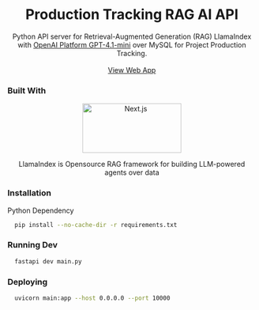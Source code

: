 <div align="center">
  <h1 align="center">Production Tracking RAG AI API</h1>
  <p align="center">
    Python API server for Retrieval-Augmented Generation (RAG) LlamaIndex with <a href="https://platform.openai.com/docs/models/gpt-4.1-mini">OpenAI Platform GPT-4.1-mini</a> over MySQL for Project Production Tracking.
    <br />
    <br />
    <a href="https://production-tracking-ai-main-uwflbm.laravel.cloud/">View Web App</a>
  </p>
</div>

### Built With

<div align="center">
    <a href="https://docs.llamaindex.ai">
        <img src="https://www.llamaindex.ai/llamaindex.svg" alt="Next.js" width="200" height="100" />
    </a>
    <p align="center">
    LlamaIndex is Opensource RAG framework for building LLM-powered agents over data</p>
</div>

### Installation

Python Dependency
 ```sh
   pip install --no-cache-dir -r requirements.txt
   ```

### Running Dev

 ```sh
   fastapi dev main.py
   ```

### Deploying 

 ```sh
   uvicorn main:app --host 0.0.0.0 --port 10000
   ```